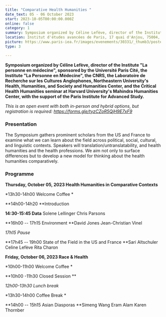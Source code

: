 ```yaml
---
title: "Comparative Health Humanities " 
date_text: 05 - 06 October 2023
start: 2023-10-05T00:00:00.000Z
online: false
category: 1
summary: Symposium organized by Céline Lefève, director of the Institute "La personne en médecine", with the support of the Paris Institute for Advanced study
location: Institut d'études avancées de Paris, 17 quai d'Anjou, 75004, Paris
picture: https://www.paris-iea.fr/images/evenements/30331/_thumb3/postercomparative-health-humanities-symposium-in-paris1.png
type: 3

---
```


****Symposium organized by Céline Lefève**, **director of the Institute "La personne en médecine", sponsored by the Université Paris Cité, the Institute "La Personne en Médecine", the CNRS, the Laboratoire de Recherche sur les Cultures Anglophones, Northeastern University's Health, Humanities, and Society and Humanities Center, and the Critical Health Humanities seminar at Harvard University's Mahindra Humanities Center, with the support of the Paris Institute for Advanced Study.****

*This is an open event with both in-person and hybrid options, but registration is required: <https://forms.gle/tyzCZoR5QjH9E7xF9>*

### Presentation

The Symposium gathers prominent scholars from the US and France to examine what we can learn about the field across political, social, cultural, and linguistic contexts. Speakers will translation/untranslatability, and health humanities and the health professions. We aim not only to surface differences but to develop a new model for thinking about the health humanities comparatively.

### Programme

**Thursday, October 05, 2023
Health Humanities in Comparative Contexts**

*13h30-14h00
Welcome Coffee
*

**14h00-14h20
**Introduction

**14:30-15:45
Data**
Solene Lellinger
Chris Parsons

**16h00 -- 17h15
Environment
**David Jones
Jean-Christian Vinel

*17h15
Pause*

**17h45 -- 19h00
State of the Field in the US and France
**Sari Altschuler
Celine Lefève
Rita Charon

**Friday, October 06, 2023
Race & Health**

*10h00-11h00
Welcome Coffee
*

**10h00 -11h30
Closed Session
**

*12h00-13h30
Lunch break*

*13h30-14h00
Coffee Break
*

**14h00 -- 15h15
Asian Diasporas
**Simeng Wang
Eram Alam
Karen Thornber
